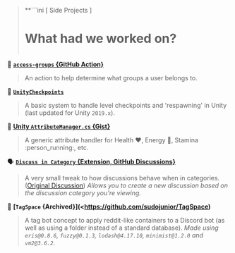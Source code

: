 > **```ini
>       [ Side Projects ]
>   # What had we worked on? #  
> ```**

:closed_lock_with_key: **[`access-groups` {GitHub Action}](<https://github.com/sudojunior/access-groups>)**
> An action to help determine what groups a user belongs to.

:checkered_flag: **[`UnityCheckpoints`](<https://github.com/sudojunior/UnityCheckpoints>)**
> A basic system to handle level checkpoints and 'respawning' in Unity (last updated for Unity `2019.x`).

:battery: **[Unity `AttributeManager.cs` {Gist}](<https://gist.github.com/c195057a79c5bf63e06774f5023e58d7>)**
> A generic attribute handler for Health :heart:, Energy :sandwich:, Stamina :person_running:, etc.

:speaking_head: **[`Discuss in Category` {Extension, GitHub Discussions}](<https://github.com/sudojunior/discuss-in-category-github>)**
> A very small tweak to how discussions behave when in categories. ([Original Discussion](<https://github.com/github/feedback/discussions/2899>))
> *Allows you to create a new discussion based on the discussion category you're viewing.*

:milky_way: **[`TagSpace` {Archived}](<https://github.com/sudojunior/TagSpace)**
> A tag bot concept to apply reddit-like containers to a Discord bot (as well as using a folder instead of a standard database).
> *Made using `eris@0.8.6`, `fuzzy@0.1.3`, `lodash@4.17.10`, `minimist@1.2.0` and `vm2@3.6.2`.*